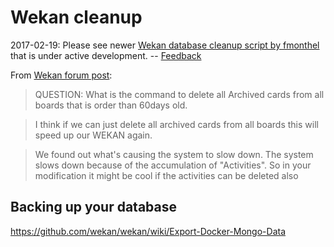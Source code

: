 
# Wekan cleanup

2017-02-19: Please see newer [Wekan database cleanup script by fmonthel](https://github.com/fmonthel/wekan-cleanup)
that is under active development. -- [Feedback](https://github.com/wekan/wekan/issues/833)

From [Wekan forum post][wekan_forum_post]:

> QUESTION: What is the command to delete all Archived cards from all boards that is order than 60days old.

> I think if we can just delete all archived cards from all boards this will speed up our WEKAN again.

> We found out what's causing the system to slow down. The system slows down because of the accumulation of "Activities". So in your modification it might be cool if the activities can be deleted also

## Backing up your database

https://github.com/wekan/wekan/wiki/Export-Docker-Mongo-Data

[wekan_forum_post]: https://discuss.wekan.io/t/wekan-very-slow-how-to-delete-archive-cards-automatically-to-speed-up-performance/312

